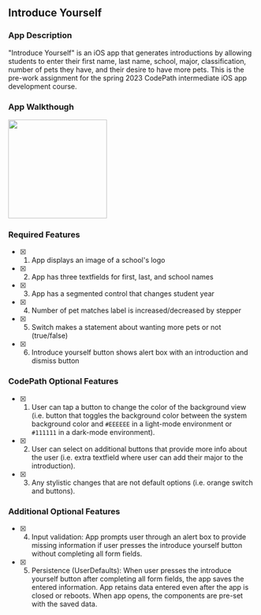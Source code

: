 ## Introduce Yourself

### App Description

"Introduce Yourself" is an iOS app that generates introductions by allowing students to enter their first name, last name, school, major, classification, number of pets they have, and their desire to have more pets. This is the pre-work assignment for the spring 2023 CodePath intermediate iOS app development course.

### App Walkthough

<img src="https://raw.githubusercontent.com/ProjectSkyapple/CodePath-ios-102-prework-23S/main/demo.gif" width=200><br>

### Required Features

- [x] 1. App displays an image of a school's logo
- [x] 2. App has three textfields for first, last, and school names
- [x] 3. App has a segmented control that changes student year
- [x] 4. Number of pet matches label is increased/decreased by stepper
- [x] 5. Switch makes a statement about wanting more pets or not (true/false) 
- [x] 6. Introduce yourself button shows alert box with an introduction and dismiss button

### CodePath Optional Features

- [x] 1. User can tap a button to change the color of the background view (i.e. button that toggles the background color between the system background color and `#EEEEEE` in a light-mode environment or `#111111` in a dark-mode environment).
- [x] 2. User can select on additional buttons that provide more info about the user (i.e. extra textfield where user can add their major to the introduction).
- [x] 3. Any stylistic changes that are not default options (i.e. orange switch and buttons).

### Additional Optional Features
- [x] 4. Input validation: App prompts user through an alert box to provide missing information if user presses the introduce yourself button without completing all form fields.
- [x] 5. Persistence (UserDefaults): When user presses the introduce yourself button after completing all form fields, the app saves the entered information. App retains data entered even after the app is closed or reboots. When app opens, the components are pre-set with the saved data.
